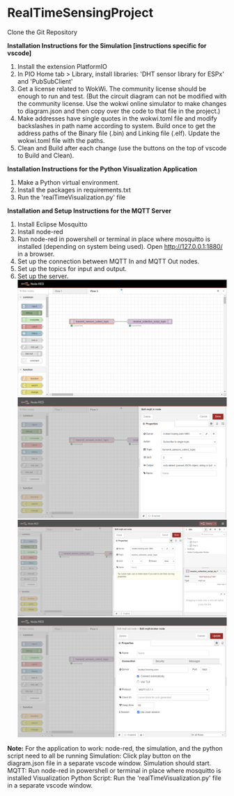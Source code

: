 # RealTimeSensingProject

Clone the Git Repository

**Installation Instructions for the Simulation [instructions specific for vscode]**
1. Install the extension PlatformIO
2. In PIO Home tab > Library, install libraries: 'DHT sensor library for ESPx' and 'PubSubClient'
3. Get a license related to WokWi. The community license should be enough to run and test. (But the circuit diagram can not be modified with the community license.
   Use the wokwi online simulator to make changes to diagram.json and then copy over the code to that file in the project.)
5. Make addresses have single quotes in the wokwi.toml file and modify backslashes in path name according to system.
   Build once to get the address paths of the Binary file (.bin) and Linking file (.elf). Update the wokwi.toml file with the paths.
6. Clean and Build after each change (use the buttons on the top of vscode to Build and Clean).

**Installation Instructions for the Python Visualization Application**
1. Make a Python virtual environment.
2. Install the packages in requirements.txt
3. Run the 'realTimeVisualization.py' file

**Installation and Setup Instructions for the MQTT Server**
1. Install Eclipse Mosquitto
2. Install node-red
3. Run node-red in powershell or terminal in place where mosquitto is installed (depending on system being used). Open http://127.0.0.1:1880/ in a browser.
4. Set up the connection between MQTT In and MQTT Out nodes.
5. Set up the topics for input and output.
6. Set up the server.
![alt text](https://github.com/mehitaachuthan/RealTimeSensing/blob/main/img/mqtt_diagram.PNG?raw=true)
![alt text](https://github.com/mehitaachuthan/RealTimeSensing/blob/main/img/mqtt_in_topic.PNG?raw=true)
![alt text](https://github.com/mehitaachuthan/RealTimeSensing/blob/main/img/mqtt_out_topic.PNG?raw=true)
![alt text](https://github.com/mehitaachuthan/RealTimeSensing/blob/main/img/mqtt_server_setup.PNG?raw=true)

**Note:** For the application to work: node-red, the simulation, and the python script need to all be running
Simulation: Click play button on the diagram.json file in a separate vscode window. Simulation should start.
MQTT: Run node-red in powershell or terminal in place where mosquitto is installed
Visualization Python Script: Run the 'realTimeVisualization.py' file in a separate vscode window.
